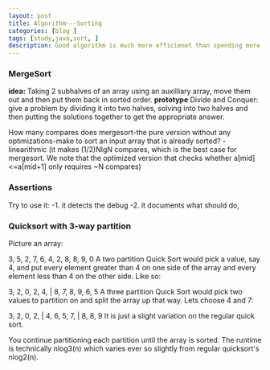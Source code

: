 ```yaml
---
layout: post
title: Algorithm---Sorting
categories: [blog ]
tags: [study,java,sort, ]
description: Good algorithm is much more efficienet than spending more money and time
---  
```


### MergeSort
**idea:** Taking 2 subhalves of an array using an auxilliary array, move them out and then
put them back in sorted order.
**prototype** Divide and Conquer: give a problem by dividing it into two halves, solving into 
two halves and then putting the solutions together to get the appropriate answer.

How many compares does mergesort-the pure version without any optimizations-make to sort an input
array that is already sorted?
-linearithmic (it makes (1/2)NlgN compares, which is the best case for mergesort. We note that
the optimized version that checks whether a[mid]<=a[mid+1] only requires ~N compares)
### Assertions
Try to use it:
-1. it detects the debug
-2. it documents what should do, 

### Quicksort with 3-way partition

Picture an array:

3, 5, 2, 7, 6, 4, 2, 8, 8, 9, 0
A two partition Quick Sort would pick a value, say 4, and put every element greater than 4 on one side of the array and every element less than 4 on the other side. Like so:

3, 2, 0, 2, 4, | 8, 7, 8, 9, 6, 5
A three partition Quick Sort would pick two values to partition on and split the array up that way. Lets choose 4 and 7:

3, 2, 0, 2, | 4, 6, 5, 7, | 8, 8, 9
It is just a slight variation on the regular quick sort.

You continue partitioning each partition until the array is sorted. The runtime is technically nlog3(n) which varies ever so slightly from regular quicksort's nlog2(n).
